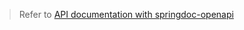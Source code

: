 > Refer to [API documentation with springdoc-openapi](https://www.naiyerasif.com/post/2020/06/27/api-documentation-with-springdoc-openapi/)
